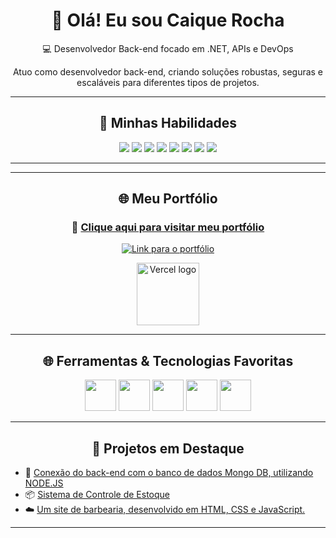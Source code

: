 <h1 align="center">👋 Olá! Eu sou Caique Rocha</h1>
<p align="center">💻 Desenvolvedor Back-end focado em .NET, APIs e DevOps</p>
<p align="center"> Atuo como desenvolvedor back-end, criando soluções robustas, seguras e escaláveis para diferentes tipos de projetos.</p>

---

<h2 align="center">🚀 Minhas Habilidades</h2>

<div align="center">

<img src="https://img.shields.io/badge/.NET8-512BD4?style=for-the-badge&logo=dotnet&logoColor=white" />
<img src="https://img.shields.io/badge/C%23-8A2BE2?style=for-the-badge&logo=csharp&logoColor=white" />
<img src="https://img.shields.io/badge/NODE.JS-339933?style=for-the-badge&logo=nodedotjs&logoColor=white" />
<img src="https://img.shields.io/badge/JAVASCRIPT-F7DF1E?style=for-the-badge&logo=javascript&logoColor=black" />
<img src="https://img.shields.io/badge/WebAPI-00599C?style=for-the-badge" />
<img src="https://img.shields.io/badge/SQL%20SERVER-CC2927?style=for-the-badge&logo=microsoftsqlserver&logoColor=white" />
<img src="https://img.shields.io/badge/DOCKER-2496ED?style=for-the-badge&logo=docker&logoColor=white" />
<img src="https://img.shields.io/badge/AZURE-0078D4?style=for-the-badge&logo=microsoftazure&logoColor=white" />

</div>

---

---

<h2 align="center">🌐 Meu Portfólio</h2>

<!-- Link grande e centralizado -->
<h3 align="center">
  🚀 <a href="https://portfolio-caique-psi.vercel.app/" target="_blank">Clique aqui para visitar meu portfólio</a>
</h3>

<!-- Badge estilo botão -->
<p align="center">
  <a href="https://portfolio-caique-psi.vercel.app/" target="_blank">
    <img src="https://img.shields.io/badge/🌐 Meu Portfólio-000000?style=for-the-badge&logo=vercel&logoColor=white" alt="Link para o portfólio" />
  </a>
</p>

<!-- Logo da Vercel como imagem clicável -->
<p align="center">
  <a href="https://portfolio-caique-psi.vercel.app/" target="_blank">
    <img src="https://raw.githubusercontent.com/vercel/vercel/main/packages/frameworks/logos/vercel.svg" width="100" alt="Vercel logo" />
  </a>
</p>

---

<h2 align="center">🌐 Ferramentas & Tecnologias Favoritas</h2>

<p align="center">
  <img src="https://media.giphy.com/media/kdFc8fubgS31b8DsVu/giphy.gif" width="50">
  <img src="https://media.giphy.com/media/ln7z2eWriiQAllfVcn/giphy.gif" width="50">
  <img src="https://media.giphy.com/media/XHAv3GDs4F6PQQ3yZz/giphy.gif" width="50">
  <img src="https://media.giphy.com/media/IdyAQJVN2kVPNUrojM/giphy.gif" width="50">
  <img src="https://media.giphy.com/media/fsEaZldNC8A1PJ3mwp/giphy.gif" width="50">
</p>

---

<h2 align="center">🧩 Projetos em Destaque</h2>

- 🔧 [Conexão do back-end com o banco de dados Mongo DB, utilizando NODE.JS](https://github.com/CaiqueRodrigues98/Back-end_connection)  
- 📦 [Sistema de Controle de Estoque](https://github.com/CaiqueRodrigues98/Sistema-ERP)  
- ☁️ [Um site de barbearia, desenvolvido em HTML, CSS e JavaScript.](https://github.com/CaiqueRodrigues98/barbershop)

---
